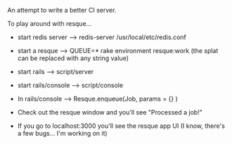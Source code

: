 An attempt to write a better CI server.

To play around with resque...

* start redis server --> redis-server /usr/local/etc/redis.conf
* start a resque --> QUEUE=* rake environment resque:work (the splat can be replaced with any string value)
* start rails --> script/server
* start rails/console --> script/console
* In rails/console --> Resque.enqueue(Job, params = {} )

* Check out the resque window and you'll see "Processed a job!"
* If you go to localhost:3000 you'll see the resque app UI (I know, there's a few bugs... I'm working on it)